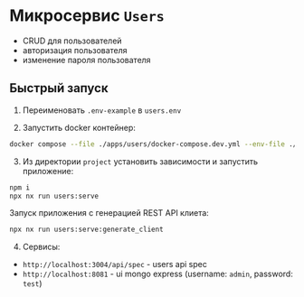 # Микросервис `Users`

- CRUD для пользователей
- авторизация пользователя
- изменение пароля пользователя

## Быстрый запуск

1. Переименовать `.env-example` в `users.env`

2. Запустить docker контейнер:

```bash
docker compose --file ./apps/users/docker-compose.dev.yml --env-file ./apps/users/users.env --project-name "readme-users" up -d
```

3. Из директории `project` установить зависимости и запустить приложение:

```bash
npm i
npx nx run users:serve
```

Запуск приложения с генерацией REST API клиета:

```bash
npx nx run users:serve:generate_client
```

4. Сервисы:

- `http://localhost:3004/api/spec` - users api spec
- `http://localhost:8081` - ui mongo express (username: `admin`, password: `test`)
